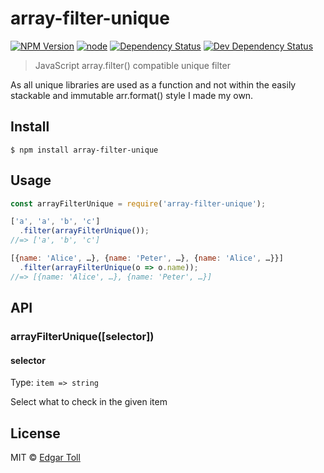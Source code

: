 # array-filter-unique
[![NPM Version](https://img.shields.io/npm/v/array-filter-unique.svg)](https://www.npmjs.com/package/array-filter-unique)
[![node](https://img.shields.io/node/v/array-filter-unique.svg)](https://www.npmjs.com/package/array-filter-unique)
[![Dependency Status](https://david-dm.org/EdJoPaTo/array-filter-unique/status.svg)](https://david-dm.org/EdJoPaTo/array-filter-unique)
[![Dev Dependency Status](https://david-dm.org/EdJoPaTo/array-filter-unique/dev-status.svg)](https://david-dm.org/EdJoPaTo/array-filter-unique?type=dev)

> JavaScript array.filter() compatible unique filter

As all unique libraries are used as a function and not within the easily stackable and immutable arr.format() style I made my own.

## Install

```
$ npm install array-filter-unique
```


## Usage

```js
const arrayFilterUnique = require('array-filter-unique');

['a', 'a', 'b', 'c']
  .filter(arrayFilterUnique());
//=> ['a', 'b', 'c']

[{name: 'Alice', …}, {name: 'Peter', …}, {name: 'Alice', …}}]
  .filter(arrayFilterUnique(o => o.name));
//=> [{name: 'Alice', …}, {name: 'Peter', …}]
```


## API

### arrayFilterUnique([selector])

#### selector

Type: `item => string`

Select what to check in the given item


## License

MIT © [Edgar Toll](https://edjopato.de)
